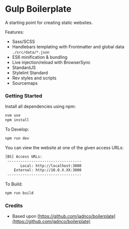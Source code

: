 # Gulp Boilerplate

A starting point for creating static websites.

Features:
* Sass/SCSS
* Handlebars templating with Frontmatter and global data `./src/data/*.json`
* ES6 minification & bundling
* Live injection/reload with BrowserSync
* StandardJS
* Stylelint Standard
* Rev styles and scripts
* Sourcemaps

### Getting Started

Install all dependencies using npm:

```sh
nvm use
npm install
```

To Develop:

```sh
npm run dev
```

You can view the website at one of the given access URLs:

```sh
[BS] Access URLs:
 ----------------------------------
       Local: http://localhost:3000
    External: http://10.0.X.XX:3000
 ----------------------------------
```

To Build:

```sh
npm run build
```

### Credits

- Based upon [https://github.com/jadnco/boilerplate](https://github.com/jadnco/boilerplate)

